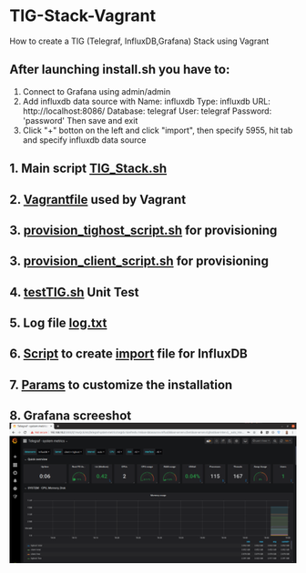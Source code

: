 # TIG-Stack-Vagrant
How to create a TIG (Telegraf, InfluxDB,Grafana) Stack using Vagrant

## After launching install.sh you have to:
1. Connect to Grafana using admin/admin
2. Add influxdb data source with
  Name: influxdb
  Type: influxdb
  URL: http://localhost:8086/
  Database: telegraf
  User: telegraf
  Password: 'password'
  Then save and exit
3. Click "+" botton on the left and click "import", then specify 5955, hit tab and specify influxdb data source

## 1. Main script <a href=TIG_Stack.sh>TIG_Stack.sh</a>
## 2. <a href=Vagrantfile>Vagrantfile</a> used by Vagrant
## 3. <a href=provision_tighost_script.sh>provision_tighost_script.sh</a> for provisioning
## 3. <a href=provision_client_script.sh>provision_client_script.sh</a> for provisioning
## 4. <a href=testTIG.sh>testTIG.sh</a> Unit Test
## 5. Log file <a href=log.txt>log.txt</a>
## 6. <a href=create_data.sh>Script</a> to create <a href=import>import</a> file for InfluxDB
## 7. <a href=params.sh>Params</a> to customize the installation
## 8. Grafana screeshot <img src=grafana.png>
